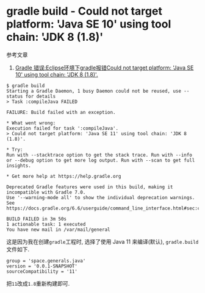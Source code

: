 # gradle build - Could not target platform: 'Java SE 10' using tool chain: 'JDK 8 (1.8)'

参考文章

1. [Gradle 错误:Eclipse环境下gradle报错Could not target platform: 'Java SE 10' using tool chain: 'JDK 8 (1.8)'.](https://blog.csdn.net/blueboz/article/details/82822113)

```console
$ gradle build
Starting a Gradle Daemon, 1 busy Daemon could not be reused, use --status for details
> Task :compileJava FAILED

FAILURE: Build failed with an exception.

* What went wrong:
Execution failed for task ':compileJava'.
> Could not target platform: 'Java SE 11' using tool chain: 'JDK 8 (1.8)'.

* Try:
Run with --stacktrace option to get the stack trace. Run with --info or --debug option to get more log output. Run with --scan to get full insights.

* Get more help at https://help.gradle.org

Deprecated Gradle features were used in this build, making it incompatible with Gradle 7.0.
Use '--warning-mode all' to show the individual deprecation warnings.
See https://docs.gradle.org/6.6/userguide/command_line_interface.html#sec:command_line_warnings

BUILD FAILED in 3m 50s
1 actionable task: 1 executed
You have new mail in /var/mail/general
```

这是因为我在创建`gradle`工程时, 选择了使用 Java 11 来编译(默认), `gradle.build`文件如下.

```
group = 'space.generals.java'
version = '0.0.1-SNAPSHOT'
sourceCompatibility = '11'
```

把`11`改成`1.8`重新构建即可.
